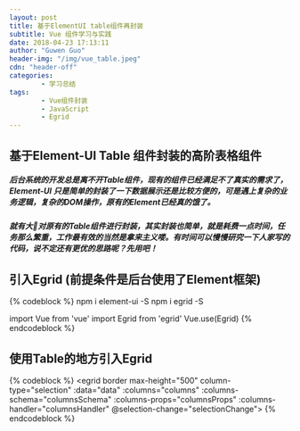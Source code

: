 ```yaml
---
layout: post
title: 基于ElementUI table组件再封装
subtitle: Vue 组件学习与实践
date: 2018-04-23 17:13:11
author: "Guwen Guo"
header-img: "/img/vue_table.jpeg"
cdn: "header-off"
categories:
        - 学习总结
tags:
        - Vue组件封装
        - JavaScript
        - Egrid
---
```


## 基于Element-UI Table 组件封装的高阶表格组件

##### 后台系统的开发总是离不开Table组件，现有的组件已经满足不了真实的需求了，Element-UI 只是简单的封装了一下数据展示还是比较方便的，可是遇上复杂的业务逻辑，复杂的DOM操作，原有的Element已经真的饿了。

##### 就有大🐂对原有的Table组件进行封装，其实封装也简单，就是耗费一点时间，任务那么繁重，工作最有效的当然是拿来主义喽。有时间可以慢慢研究一下人家写的代码，说不定还有更优的思路呢？先用吧！

## 引入Egrid (前提条件是后台使用了Element框架)

{% codeblock %}
npm i element-ui -S
npm i egrid -S

import Vue from 'vue'
import Egrid from 'egrid'
Vue.use(Egrid)
{% endcodeblock %}

## 使用Table的地方引入Egrid

{% codeblock %}
<egrid border
    max-height="500"
    column-type="selection"
    :data="data"
    :columns="columns"
    :columns-schema="columnsSchema"
    :columns-props="columnsProps"
    :columns-handler="columnsHandler"
    @selection-change="selectionChange">
</egrid>
{% endcodeblock %}